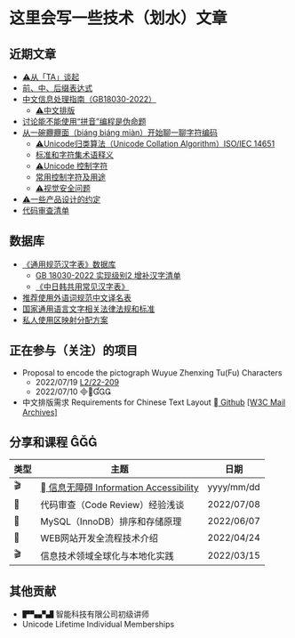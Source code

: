 # 这里会写一些技术（划水）文章

## 近期文章
- [⚠️从「TA」谈起](paper/从TA谈起.md)
- [前、中、后缀表达式](paper/前中后缀表达式.md)
- [中文信息处理指南（GB18030-2022）](paper/中文信息处理指南.md)
  - [⚠️中文排版](paper/中文信息处理/中文排版.md)
- [讨论能不能使用“拼音”编程是伪命题](paper/讨论能不能使用“拼音”编程是伪命题.md)
- [从一碗𰻝𰻝面（biáng biáng miàn）开始聊一聊字符编码](paper/从一碗biangbiang面开始聊一聊字符编码.md)
  - [⚠️Unicode归类算法（Unicode Collation Algorithm）ISO/IEC 14651](paper/unicode/unicode-collation-algorithm.md)
  - [标准和字符集术语释义](paper/标准和字符集术语释义.md)
  - [⚠️Unicode 控制字符](paper/unicode/unicode-control-characters.md)
  - [常用控制字符及用途](paper/unicode/常用控制字符及用途.md)
  - [⚠️视觉安全问题](paper/unicode/视觉安全问题.md)
- [⚠️一些产品设计的约定](paper/一些产品设计的约定.md)
- [代码审查清单](paper/规范/代码审查清单.md)


## 数据库
- [《通用规范汉字表》数据库](paper/通用规范汉字表数据库.md) 
  - [GB 18030-2022 实现级别2 增补汉字清单](paper/GB18030-2022实现级别2增补汉字.md)
  - [《中日韩共用常见汉字表》](paper/通用规范汉字表数据库.md)
- [推荐使用外语词规范中文译名表](paper/推荐使用外语词规范中文译名.md)
- [国家通用语言文字相关法律法规和标准](paper/国家通用语言文字相关法律法规和标准.md)
- [私人使用区映射分配方案](paper/私用区映射分配方案.md)

## 正在参与（关注）的项目
- Proposal to encode the pictograph Wuyue Zhenxing Tu(Fu) Characters
  - 2022/07/19 [L2/22-209](https://www.unicode.org/L2/L2022/22209-wuyue-zhenxing-tu-fu.pdf)
  - 2022/07/10 
- 中文排版需求 Requirements for Chinese Text Layout [ Github](https://github.com/w3c/clreq) [[W3C Mail Archives]](https://lists.w3.org/Archives/Public/public-i18n-chinese/)

## 分享和课程 

|类型|主题|日期|
|-|-|-|
|🎬|[ 信息无障碍 Information Accessibility](paper/专题/信息无障碍/目录.md)|yyyy/mm/dd|
|📆|代码审查（Code Review）经验浅谈|2022/07/08|
|📆|MySQL（InnoDB）排序和存储原理|2022/06/07|
|📆|WEB网站开发全流程技术介绍|2022/04/24|
|🎬|信息技术领域全球化与本地化实践|2022/03/15|

## 其他贡献
- ▛▚▞▟ 智能科技有限公司初级讲师
- Unicode Lifetime Individual Memberships
